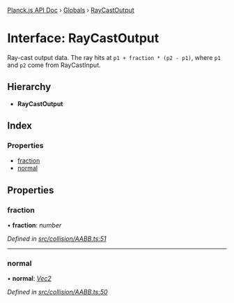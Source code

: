 [Planck.js API Doc](../README.md) › [Globals](../globals.md) › [RayCastOutput](raycastoutput.md)

# Interface: RayCastOutput

Ray-cast output data. The ray hits at `p1 + fraction * (p2 - p1)`,
where `p1` and `p2` come from RayCastInput.

## Hierarchy

* **RayCastOutput**

## Index

### Properties

* [fraction](raycastoutput.md#fraction)
* [normal](raycastoutput.md#normal)

## Properties

###  fraction

• **fraction**: *number*

*Defined in [src/collision/AABB.ts:51](https://github.com/shakiba/planck.js/blob/acc3bd8/src/collision/AABB.ts#L51)*

___

###  normal

• **normal**: *[Vec2](../classes/vec2.md)*

*Defined in [src/collision/AABB.ts:50](https://github.com/shakiba/planck.js/blob/acc3bd8/src/collision/AABB.ts#L50)*
